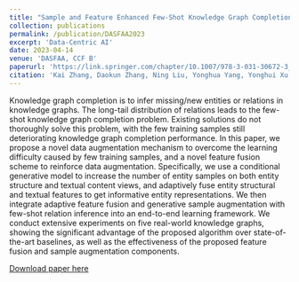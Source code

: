 ```yaml
---
title: "Sample and Feature Enhanced Few-Shot Knowledge Graph Completion"
collection: publications
permalink: /publication/DASFAA2023
excerpt: 'Data-Centric AI'
date: 2023-04-14
venue: 'DASFAA, CCF B'
paperurl: 'https://link.springer.com/chapter/10.1007/978-3-031-30672-3_54'
citation: 'Kai Zhang, Daokun Zhang, Ning Liu, Yonghua Yang, Yonghui Xu, Zhongmin Yan, Hui Li, Lizhen Cui. (2023). Sample and Feature Enhanced Few-Shot Knowledge Graph Completion. In: Wang, X., et al. Database Systems for Advanced Applications. DASFAA 2023. Lecture Notes in Computer Science, vol 13944. Springer, Cham. https://doi.org/10.1007/978-3-031-30672-3_54.'
---
```



Knowledge graph completion is to infer missing/new entities or relations in knowledge graphs. The long-tail distribution of relations leads to the few-shot knowledge graph completion problem. Existing solutions do not thoroughly solve this problem, with the few training samples still deteriorating knowledge graph completion performance. In this paper, we propose a novel data augmentation mechanism to overcome the learning difficulty caused by few training samples, and a novel feature fusion scheme to reinforce data augmentation. Specifically, we use a conditional generative model to increase the number of entity samples on both entity structure and textual content views, and adaptively fuse entity structural and textual features to get informative entity representations. We then integrate adaptive feature fusion and generative sample augmentation with few-shot relation inference into an end-to-end learning framework. We conduct extensive experiments on five real-world knowledge graphs, showing the significant advantage of the proposed algorithm over state-of-the-art baselines, as well as the effectiveness of the proposed feature fusion and sample augmentation components.

[Download paper here](https://link.springer.com/chapter/10.1007/978-3-031-30672-3_54)
